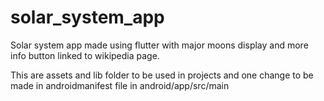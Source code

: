 # solar_system_app

Solar system app made using flutter with major moons display and more info button linked to wikipedia page.

This are assets and lib folder to be used in projects and one change to be made in androidmanifest file in android/app/src/main